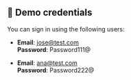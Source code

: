 ## 🔐 Demo credentials

You can sign in using the following users:

- **Email**: jose@test.com  
  **Password**: Password111@

- **Email**: ana@test.com  
  **Password**: Password222@
